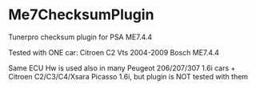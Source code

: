 # Me7ChecksumPlugin
Tunerpro checksum plugin for PSA ME7.4.4

Tested with ONE car:
Citroen C2 Vts 2004-2009 Bosch ME7.4.4

Same ECU Hw is used also in many Peugeot 206/207/307 1.6i cars + Citroen C2/C3/C4/Xsara Picasso 1.6i, but plugin is NOT tested with them



